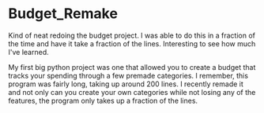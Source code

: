 # Budget_Remake
Kind of neat redoing the budget project. I was able to do this in a fraction of the time and have it take a fraction of the lines. Interesting to see how much I've learned.

My first big python project was one that allowed you to create a budget that tracks your spending through a few premade categories. I remember, this program was fairly long, taking up around 200 lines. I recently remade it and not only can you create your own categories while not losing any of the features, the program only takes up a fraction of the lines.
